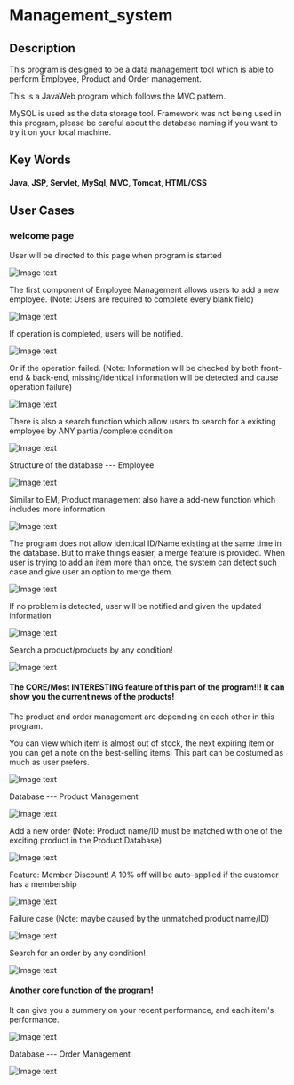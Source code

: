 # Management_system

## Description 

This program is designed to be a data management tool which is able to perform Employee, Product and Order management.

This is a JavaWeb program which follows the MVC pattern. 

MySQL is used as the data storage tool. Framework was not being used in this program, please be careful about the database naming if you want to try it on your local machine.

## Key Words
#### Java,  JSP,  Servlet,  MySql,  MVC,  Tomcat,  HTML/CSS

## User Cases

### welcome page

User will be directed to this page when program is started

![Image text](https://github.com/JamesW121/Management_system/blob/master/image/1.PNG)


The first component of Employee Management allows users to add a new employee.
(Note: Users are required to complete every blank field)

![Image text](https://github.com/JamesW121/Management_system/blob/master/image/2.PNG)


If operation  is completed, users will be notified.

![Image text](https://github.com/JamesW121/Management_system/blob/master/image/3.PNG)


Or if the operation failed.
(Note: Information will be checked by both front-end & back-end, missing/identical information will be detected and cause operation failure)

![Image text](https://github.com/JamesW121/Management_system/blob/master/image/5.PNG)


There is also a search function which allow users to search for a existing employee by ANY partial/complete condition 

![Image text](https://github.com/JamesW121/Management_system/blob/master/image/4.PNG)


Structure of the database --- Employee

![Image text](https://github.com/JamesW121/Management_system/blob/master/image/6.PNG)


Similar to EM, Product management also have a add-new function which includes more information

![Image text](https://github.com/JamesW121/Management_system/blob/master/image/11.PNG)


The program does not allow identical ID/Name existing at the same time in the database. But to make things easier, a merge feature is provided. When user is trying to add an item more than once, the system can detect such case and give user an option to merge them.

![Image text](https://github.com/JamesW121/Management_system/blob/master/image/12.PNG)


If no problem is detected, user will be notified and given the updated information

![Image text](https://github.com/JamesW121/Management_system/blob/master/image/13.PNG)


Search a product/products by any condition!

![Image text](https://github.com/JamesW121/Management_system/blob/master/image/14.PNG)


#### The CORE/Most INTERESTING feature of this part of the program!!! It can show you the current news of the products!

The product and order management are depending on each other in this program. 

You can view which item is almost out of stock, the next expiring item or you can get a note on the best-selling items! This part can be  costumed as much as user prefers.

![Image text](https://github.com/JamesW121/Management_system/blob/master/image/15.PNG)


Database --- Product Management

![Image text](https://github.com/JamesW121/Management_system/blob/master/image/16.PNG)


Add a new order
(Note: Product name/ID must be matched with one of the exciting product in the Product Database)

![Image text](https://github.com/JamesW121/Management_system/blob/master/image/21.PNG)


Feature: Member Discount! A 10% off will be auto-applied if the customer has a membership 

![Image text](https://github.com/JamesW121/Management_system/blob/master/image/22.PNG)


Failure case
(Note: maybe caused by the unmatched product name/ID)

![Image text](https://github.com/JamesW121/Management_system/blob/master/image/23.PNG)


Search for an order by any condition!

![Image text](https://github.com/JamesW121/Management_system/blob/master/image/24.PNG)


#### Another core function of the program! 

It can give you a summery on your recent performance, and each item's performance.

![Image text](https://github.com/JamesW121/Management_system/blob/master/image/25.PNG)


Database --- Order Management

![Image text](https://github.com/JamesW121/Management_system/blob/master/image/26.PNG)

